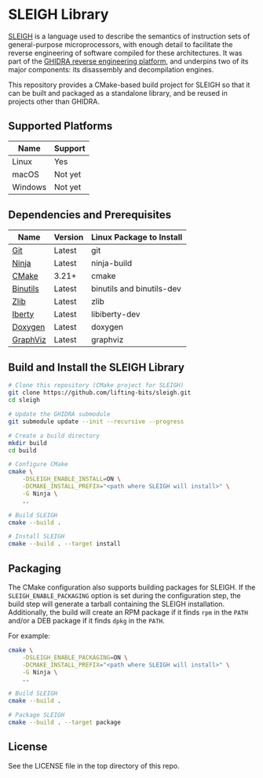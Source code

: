 # SLEIGH Library

[SLEIGH](https://ghidra.re/courses/languages/html/sleigh.html) is a language used to describe the semantics of instruction sets of general-purpose microprocessors, with enough detail to facilitate the reverse engineering of software compiled for these architectures. It was part of the [GHIDRA reverse engineering platform](https://github.com/NationalSecurityAgency/ghidra), and underpins two of its major components: its disassembly and decompilation engines.

This repository provides a CMake-based build project for SLEIGH so that it can be built and packaged as a standalone library, and be reused in projects other than GHIDRA.

## Supported Platforms

| Name | Support |
| ---- | ------- |
| Linux | Yes |
| macOS | Not yet |
| Windows | Not yet |

## Dependencies and Prerequisites

| Name | Version | Linux Package to Install |
| ---- | ------- | ------- |
| [Git](https://git-scm.com/) | Latest | git |
| [Ninja](https://ninja-build.org/) | Latest | ninja-build |
| [CMake](https://cmake.org/) | 3.21+ | cmake |
| [Binutils](https://www.gnu.org/software/binutils/) | Latest | binutils and binutils-dev |
| [Zlib](https://zlib.net/) | Latest | zlib |
| [Iberty](https://gcc.gnu.org/onlinedocs/libiberty/) | Latest | libiberty-dev |
| [Doxygen](https://www.doxygen.nl/) | Latest | doxygen |
| [GraphViz](https://graphviz.org/) | Latest | graphviz |

## Build and Install the SLEIGH Library

```sh
# Clone this repository (CMake project for SLEIGH)
git clone https://github.com/lifting-bits/sleigh.git
cd sleigh

# Update the GHIDRA submodule
git submodule update --init --recursive --progress

# Create a build directory
mkdir build
cd build

# Configure CMake
cmake \
    -DSLEIGH_ENABLE_INSTALL=ON \
    -DCMAKE_INSTALL_PREFIX="<path where SLEIGH will install>" \
    -G Ninja \
    ..

# Build SLEIGH
cmake --build .

# Install SLEIGH
cmake --build . --target install
```

## Packaging

The CMake configuration also supports building packages for SLEIGH. If the `SLEIGH_ENABLE_PACKAGING` option is set during the configuration step, the build step will generate a tarball containing the SLEIGH installation. Additionally, the build will create an RPM package if it finds `rpm` in the `PATH` and/or a DEB package if it finds `dpkg` in the `PATH`.

For example:

```sh
cmake \
    -DSLEIGH_ENABLE_PACKAGING=ON \
    -DCMAKE_INSTALL_PREFIX="<path where SLEIGH will install>" \
    -G Ninja \
    ..

# Build SLEIGH
cmake --build .

# Package SLEIGH
cmake --build . --target package
```

## License

See the LICENSE file in the top directory of this repo.
